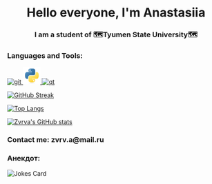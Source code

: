 <h1 align="center">Hello everyone, I'm Anastasiia</a> 
<h3 align="center">I am a student of &#128506Tyumen State University&#128506</h3>


<h3 align="left">Languages and Tools:</h3>
<p align="left"> <a href="https://www.w3schools.com/css/" target="_blank" rel="noreferrer"> 
  
<img src="https://www.vectorlogo.zone/logos/git-scm/git-scm-icon.svg" alt="git" width="40" height="40"/> </a> <a href="https://www.python.org" target="_blank" rel="noreferrer"> <img src="https://raw.githubusercontent.com/devicons/devicon/master/icons/python/python-original.svg" alt="python" width="40" height="40"/> </a> <a href="https://www.qt.io/" target="_blank" rel="noreferrer"> <img src="https://upload.wikimedia.org/wikipedia/commons/0/0b/Qt_logo_2016.svg" alt="qt" width="40" height="40"/> </a> </p>

[![GitHub Streak](https://github-readme-streak-stats.herokuapp.com/?user=zvrva&theme=radical)](https://git.io/streak-stats)

[![Top Langs](https://github-readme-stats.vercel.app/api/top-langs/?username=zvrva&layout=compact&theme=radical)](https://github.com/zvrva/github-readme-stats)

[![Zvrva's GitHub stats](https://github-readme-stats.vercel.app/api?username=zvrva&theme=radical)](https://github.com/zvrva/github-readme-stats)

<h3 align="left">Contact me: zvrv.a@mail.ru</h3>

<h3>Анекдот:</h3>
<img src="https://readme-jokes.vercel.app/api?theme=radical" alt="Jokes Card" />

